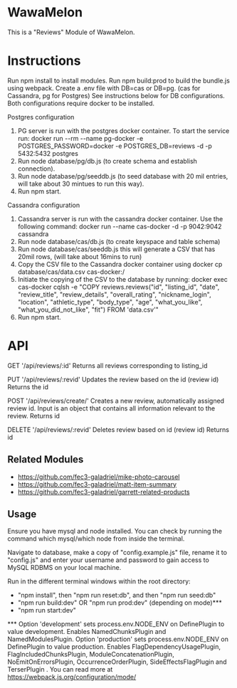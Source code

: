 # WawaMelon

This is a "Reviews" Module of WawaMelon.
# Instructions

Run npm install to install modules.
Run npm build:prod to build the bundle.js using webpack.
Create a .env file with DB=cas or DB=pg. (cas for Cassandra, pg for Postgres)
See instructions below for DB configurations.
Both configurations require docker to be installed.

Postgres configuration
1. PG server is run with the postgres docker container.  To start the service run: docker run --rm --name pg-docker -e POSTGRES_PASSWORD=docker -e POSTGRES_DB=reviews -d -p 5432:5432 postgres
2. Run node database/pg/db.js (to create schema and establish connection).
3. Run node database/pg/seeddb.js (to seed database with 20 mil entries, will take about 30 mintues to run this way).
4. Run npm start.

Cassandra configuration
1. Cassandra server is run with the cassandra docker container.  Use the following command:
  docker run --name cas-docker -d -p 9042:9042 cassandra
2. Run node database/cas/db.js (to create keyspace and table schema)
3. Run node database/cas/seeddb.js this will generate a CSV that has 20mil rows, (will take about 16mins to run)
4. Copy the CSV file to the Cassandra docker container using docker cp database/cas/data.csv cas-docker:/
5. Initiate the copying of the CSV to the database by running:
    docker exec cas-docker cqlsh -e "COPY reviews.reviews("id", "listing_id", "date", "review_title", "review_details", "overall_rating", "nickname_login", "location", "athletic_type", "body_type", "age", "what_you_like", "what_you_did_not_like", "fit") FROM 'data.csv'"
6. Run npm start.

# API

GET '/api/reviews/:id'
Returns all reviews corresponding to listing_id

PUT '/api/reviews/:revid'
Updates the review based on the id (review id)
Returns the id

POST '/api/reviews/create/'
Creates a new review, automatically assigned review id.  Input is an object that contains all information relevant to the review.
Returns id

DELETE '/api/reviews/:revid'
Deletes review based on id (review id)
Returns id

## Related Modules

  - https://github.com/fec3-galadriel/mike-photo-carousel
  - https://github.com/fec3-galadriel/matt-item-summary
  - https://github.com/fec3-galadriel/garrett-related-products


## Usage

Ensure you have mysql and node installed.
You can check by running the command which mysql/which node from inside the terminal.

Navigate to database, make a copy of "config.example.js" file, rename it to "config.js" and enter your username and password to gain access to MySQL RDBMS on your local machine.

Run in the different terminal windows within the root directory:
- "npm install", then "npm run reset:db", and then "npm run seed:db"
- "npm run build:dev" OR "npm run prod:dev" (depending on mode)***
- "npm run start:dev"

 *** Option 'development' sets process.env.NODE_ENV on DefinePlugin to value development. Enables NamedChunksPlugin and NamedModulesPlugin.
 Option 'production' sets process.env.NODE_ENV on DefinePlugin to value production. Enables FlagDependencyUsagePlugin, FlagIncludedChunksPlugin, ModuleConcatenationPlugin, NoEmitOnErrorsPlugin, OccurrenceOrderPlugin, SideEffectsFlagPlugin and TerserPlugin .
 You can read more at https://webpack.js.org/configuration/mode/